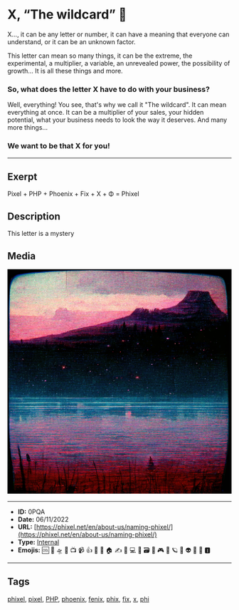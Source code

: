 # X, “The wildcard” 🎩
X..., it can be any letter or number, it can have a meaning that everyone can understand, or it can be an unknown factor.
 
This letter can mean so many things, it can be the extreme, the experimental, a multiplier, a variable, an unrevealed power, the possibility of growth… It is all these things and more.
 
### So, what does the letter X have to do with your business?
Well, everything! You see, that's why we call it "The wildcard".
It can mean everything at once. It can be a multiplier of your sales, your hidden potential, what your business needs to look the way it deserves. And many more things…
### We want to be that X for you!


------------
## Exerpt
Pixel + PHP + Phoenix + Fix + X + Φ = Phixel
## Description
This letter is a mystery
## Media
<img src="media/the-name-wildcard.jpg">

------------
- **ID:** 0PQA
- **Date:** 06/11/2022
- **URL:** [https://phixel.net/en/about-us/naming-phixel/](https://phixel.net/en/about-us/naming-phixel/)
- **Type:** [Internal](#internal)
- **Emojis:** 🆒 🎨 🛸 📼 📺 📹 👍 🔗 📝 🏠 ✍️ 👨 💻 👑 🗃 👾 🎮 📲 🪐 🌟 👽 🚀 🌌 🅸

------------
## Tags
[phixel](#phixel), [pixel](#pixel), [PHP](#PHP), [phoenix](#phoenix), [fenix](#fenix), [phix](#phix), [fix](#fix), [x](#x), [phi](#phi)
